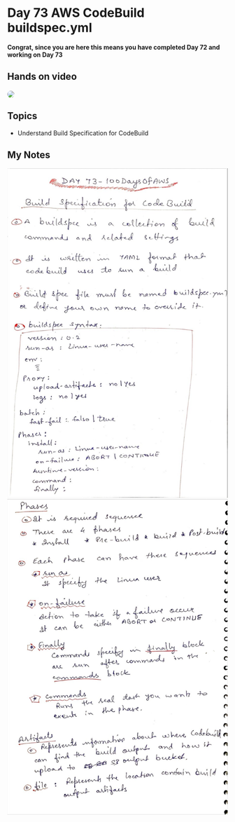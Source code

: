 # Day 73 AWS CodeBuild buildspec.yml 

**Congrat, since you are here this means you have completed Day 72 and working on Day 73**

## Hands on video
<a href="https://youtu.be/pVUpnsxkqs8">
<img src="https://i3.ytimg.com/vi/pVUpnsxkqs8/hqdefault.jpg" align="center" width="200" style="border-radius:40px" />
</a>

## Topics
  - Understand Build Specification for CodeBuild

## My Notes
  ![1](./images/d61dcb3a060761b8b7c08e117976f857a4996f70.jpeg)
  ![2](./images/6281d458c4d0f8c3ab3a893f4c97f1b7dadaa32b.jpeg)



